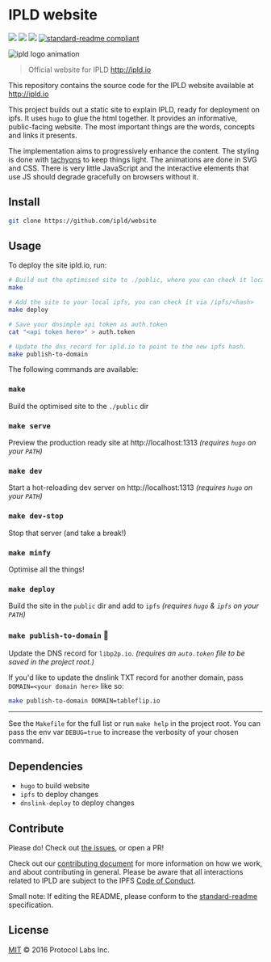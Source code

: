 # IPLD website

[![](https://img.shields.io/badge/made%20by-Protocol%20Labs-blue.svg?style=flat-square)](http://ipn.io)
[![](https://img.shields.io/badge/project-IPLD-blue.svg?style=flat-square)](http://github.com/ipld/ipld)
[![](https://img.shields.io/badge/freenode-%23ipfs-blue.svg?style=flat-square)](http://webchat.freenode.net/?channels=%23ipfs)
[![standard-readme compliant](https://img.shields.io/badge/standard--readme-OK-green.svg?style=flat-square)](https://github.com/RichardLitt/standard-readme)

![ipld logo animation](https://cloud.githubusercontent.com/assets/58871/26447582/074ed6cc-4141-11e7-9d4d-a28a58597772.gif)

> Official website for IPLD http://ipld.io

This repository contains the source code for the IPLD website available at http://ipld.io

This project builds out a static site to explain IPLD, ready for deployment on ipfs. It uses `hugo` to glue the html together. It provides an informative, public-facing website. The most important things are the words, concepts and links it presents.

The implementation aims to progressively enhance the content. The styling is done with [tachyons](http://tachyons.io/) to keep things light. The animations are done in SVG and CSS. There is very little JavaScript and the interactive elements that use JS should degrade gracefully on browsers without it.

## Install

```sh
git clone https://github.com/ipld/website
```

## Usage

To deploy the site ipld.io, run:

```sh
# Build out the optimised site to ./public, where you can check it locally.
make

# Add the site to your local ipfs, you can check it via /ipfs/<hash>
make deploy

# Save your dnsimple api token as auth.token
cat "<api token here>" > auth.token

# Update the dns record for ipld.io to point to the new ipfs hash.
make publish-to-domain
```

The following commands are available:

### `make`

Build the optimised site to the `./public` dir

### `make serve`

Preview the production ready site at http://localhost:1313 _(requires `hugo` on your `PATH`)_

### `make dev`

Start a hot-reloading dev server on http://localhost:1313 _(requires `hugo` on your `PATH`)_

### `make dev-stop`

Stop that server (and take a break!)

### `make minfy`

Optimise all the things!

### `make deploy`

Build the site in the `public` dir and add to `ipfs` _(requires `hugo` & `ipfs` on your `PATH`)_

### `make publish-to-domain` :rocket:

Update the DNS record for `libp2p.io`.  _(requires an `auto.token` file to be saved in the project root.)_

If you'd like to update the dnslink TXT record for another domain, pass `DOMAIN=<your domain here>` like so:

```sh
make publish-to-domain DOMAIN=tableflip.io
```

---

See the `Makefile` for the full list or run `make help` in the project root. You can pass the env var `DEBUG=true` to increase the verbosity of your chosen command.

## Dependencies

* `hugo` to build website
* `ipfs` to deploy changes
* `dnslink-deploy` to deploy changes

## Contribute

Please do! Check out [the issues](https://github.com/ipld/website/issues), or open a PR!

Check out our [contributing document](https://github.com/ipld/ipld/blob/master/contributing.md) for more information on how we work, and about contributing in general. Please be aware that all interactions related to IPLD are subject to the IPFS [Code of Conduct](https://github.com/ipfs/community/blob/master/code-of-conduct.md).

Small note: If editing the README, please conform to the [standard-readme](https://github.com/RichardLitt/standard-readme) specification.

## License

[MIT](LICENSE) © 2016 Protocol Labs Inc.
